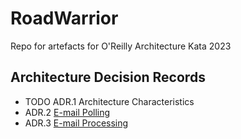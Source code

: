 # RoadWarrior
Repo for artefacts for O'Reilly Architecture Kata 2023

## Architecture Decision Records

* TODO ADR.1 Architecture Characteristics 
* ADR.2 [E-mail Polling](./ADRs/email-polling.md)
* ADR.3 [E-mail Processing](./ADRs/email-processing.md)

